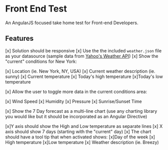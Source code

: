 # Front End Test

An AngularJS focused take home test for Front-end Developers.

## Features

[x] Solution should be responsive
[x] Use the the included `weather.json` file as your datasource (sample data from [Yahoo's Weather API](https://developer.yahoo.com/weather/))
[x] Show the "current" conditions for New York:

[x] Location (ie. New York, NY, USA)
[x] Current weather description (ie. sunny)
[x] Current temperature
[x] Today's high temperature
[x]Today's low temperature

[x] Allow the user to toggle more data in the current conditions area:

[x] Wind Speed
[x] Humidity
[x] Pressure
[x] Sunrise/Sunset Time

[x] Show the 7 Day forecast as a multi-line chart (use any charting library you would like but it should be incorporated
as an Angular Directive)

[x]Y axis should show the High and Low temperature as separate lines
[x] X axis should show 7 days (starting with the "current" day)
[x] The chart should have a tool tip that when activated shows:
[x]Day of the week
[x] High temperature
[x]Low temperature
[x] Weather description (ie. Breezy)
